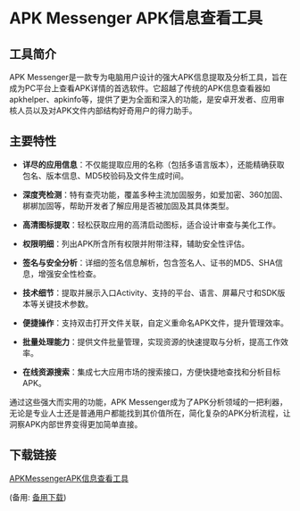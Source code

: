 # APK Messenger APK信息查看工具

## 工具简介
APK Messenger是一款专为电脑用户设计的强大APK信息提取及分析工具，旨在成为PC平台上查看APK详情的首选软件。它超越了传统的APK信息查看器如apkhelper、apkinfo等，提供了更为全面和深入的功能，是安卓开发者、应用审核人员以及对APK文件内部结构好奇用户的得力助手。

## 主要特性

- **详尽的应用信息**：不仅能提取应用的名称（包括多语言版本），还能精确获取包名、版本信息、MD5校验码及文件生成时间。
  
- **深度壳检测**：特有查壳功能，覆盖多种主流加固服务，如爱加密、360加固、梆梆加固等，帮助开发者了解应用是否被加固及其具体类型。

- **高清图标提取**：轻松获取应用的高清启动图标，适合设计审查与美化工作。

- **权限明细**：列出APK所含所有权限并附带注释，辅助安全性评估。

- **签名与安全分析**：详细的签名信息解析，包含签名人、证书的MD5、SHA信息，增强安全性检查。

- **技术细节**：提取并展示入口Activity、支持的平台、语言、屏幕尺寸和SDK版本等关键技术参数。

- **便捷操作**：支持双击打开文件关联，自定义重命名APK文件，提升管理效率。

- **批量处理能力**：提供文件批量管理，实现资源的快速提取与分析，提高工作效率。

- **在线资源搜索**：集成七大应用市场的搜索接口，方便快捷地查找和分析目标APK。

通过这些强大而实用的功能，APK Messenger成为了APK分析领域的一把利器，无论是专业人士还是普通用户都能找到其价值所在，简化复杂的APK分析流程，让洞察APK内部世界变得更加简单直接。

## 下载链接
[APKMessengerAPK信息查看工具](https://pan.quark.cn/s/8d35bd3751b9) 

(备用: [备用下载](https://pan.baidu.com/s/1N_OxESEViEnvjTt2pPYWcg?pwd=1234))
